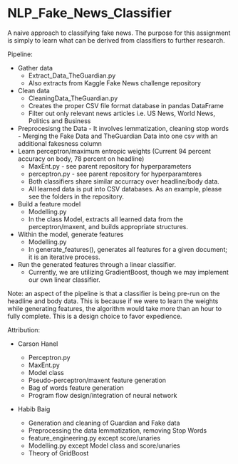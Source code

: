 # NLP_Fake_News_Classifier
A naive approach to classifying fake news. The purpose for this assignment is simply to learn what can be derived from classifiers to further research.


Pipeline:
  - Gather data
    - Extract_Data_TheGuardian.py
    - Also extracts from Kaggle Fake News challenge repository
  - Clean data
    - CleaningData_TheGuardian.py
    - Creates the proper CSV file format database in pandas DataFrame
    - Filter out only relevant news articles i.e. US News, World News, Politics and Business
   - Preprocesisng the Data
    - It involves lemmatization, cleaning stop words
    - Merging the Fake Data and TheGuardian Data into one csv with an additional fakesness column
  - Learn perceptron/maximum entropic weights (Current 94 percent accuracy on body, 78 percent on headline)
    - MaxEnt.py     - see parent repository for hyperparameters
    - perceptron.py - see parent repository for hyperparamteres
    - Both classifiers share similar accurracy over headline/body data.
    - All learned data is put into CSV databases. As an example, please see the folders in the repository.
  - Build a feature model
    - Modelling.py
    - In the class Model, extracts all learned data from the perceptron/maxent, and builds appropriate structures.
  - Within the model, generate features
    - Modelling.py
    - In generate_features(), generates all features for a given document; it is an iterative process.
  - Run the generated features through a linear classifier.
    - Currently, we are utilizing GradientBoost, though we may implement our own linear classifier.

Note: an aspect of the pipeline is that a classifier is being pre-run on the headline and body data.
      This is because if we were to learn the weights while generating features, the algorithm would
      take more than an hour to fully complete. This is a design choice to favor expedience.
      
Attribution:
  - Carson Hanel
    - Perceptron.py
    - MaxEnt.py
    - Model class
    - Pseudo-perceptron/maxent feature generation
    - Bag of words feature generation
    - Program flow design/integration of neural network
    
  - Habib Baig
    - Generation and cleaning of Guardian and Fake data
    - Preprocessing the data lemmatization, removing Stop Words
    - feature_engineering.py except score/unaries
    - Modelling.py except Model class and score/unaries
    - Theory of GridBoost
